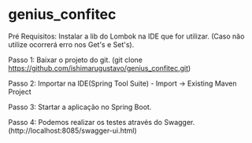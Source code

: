 # genius_confitec
Pré Requisitos:
  Instalar a lib do Lombok na IDE que for utilizar. (Caso não utilize ocorrerá erro nos Get's e Set's).

Passo 1:
  Baixar o projeto do git. (git clone https://github.com/ishimarugustavo/genius_confitec.git)
  
Passo 2:
  Importar na IDE(Spring Tool Suite) - Import -> Existing Maven Project
  
Passo 3: 
  Startar a aplicação no Spring Boot.

Passo 4:
  Podemos realizar os testes através do Swagger. (http://localhost:8085/swagger-ui.html)
